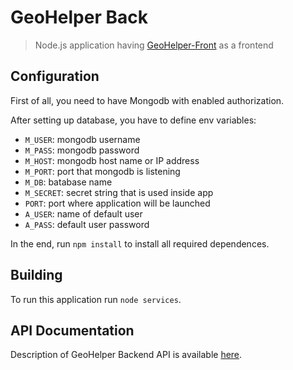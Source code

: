# GeoHelper Back

> Node.js application having [GeoHelper-Front](https://github.com/RTUITLab/GeoHelper-Front) as a frontend

## Configuration

First of all, you need to have Mongodb with enabled authorization.

After setting up database, you have to define env variables:
+ `M_USER`: mongodb username
+ `M_PASS`: mongodb password
+ `M_HOST`: mongodb host name or IP address
+ `M_PORT`: port that mongodb is listening
+ `M_DB`: batabase name
+ `M_SECRET`: secret string that is used inside app
+ `PORT`: port where application will be launched
+ `A_USER`: name of default user
+ `A_PASS`: default user password

In the end, run `npm install` to install all required dependences.

## Building

To run this application run `node services`.

## API Documentation

Description of GeoHelper Backend API is available [here](https://documenter.getpostman.com/view/8340120/T1LQfQfY).
